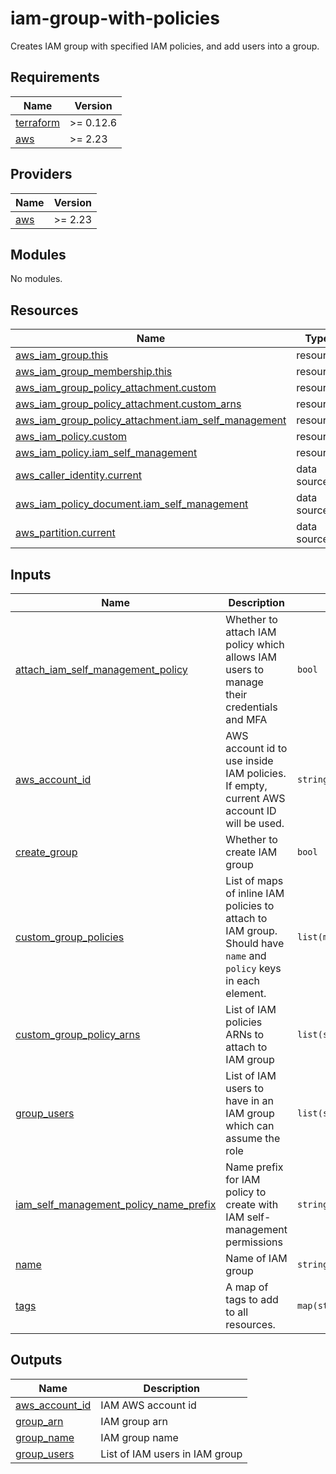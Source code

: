 # iam-group-with-policies

Creates IAM group with specified IAM policies, and add users into a group.

<!-- BEGINNING OF PRE-COMMIT-TERRAFORM DOCS HOOK -->
## Requirements

| Name | Version |
|------|---------|
| <a name="requirement_terraform"></a> [terraform](#requirement\_terraform) | >= 0.12.6 |
| <a name="requirement_aws"></a> [aws](#requirement\_aws) | >= 2.23 |

## Providers

| Name | Version |
|------|---------|
| <a name="provider_aws"></a> [aws](#provider\_aws) | >= 2.23 |

## Modules

No modules.

## Resources

| Name | Type |
|------|------|
| [aws_iam_group.this](https://registry.terraform.io/providers/hashicorp/aws/latest/docs/resources/iam_group) | resource |
| [aws_iam_group_membership.this](https://registry.terraform.io/providers/hashicorp/aws/latest/docs/resources/iam_group_membership) | resource |
| [aws_iam_group_policy_attachment.custom](https://registry.terraform.io/providers/hashicorp/aws/latest/docs/resources/iam_group_policy_attachment) | resource |
| [aws_iam_group_policy_attachment.custom_arns](https://registry.terraform.io/providers/hashicorp/aws/latest/docs/resources/iam_group_policy_attachment) | resource |
| [aws_iam_group_policy_attachment.iam_self_management](https://registry.terraform.io/providers/hashicorp/aws/latest/docs/resources/iam_group_policy_attachment) | resource |
| [aws_iam_policy.custom](https://registry.terraform.io/providers/hashicorp/aws/latest/docs/resources/iam_policy) | resource |
| [aws_iam_policy.iam_self_management](https://registry.terraform.io/providers/hashicorp/aws/latest/docs/resources/iam_policy) | resource |
| [aws_caller_identity.current](https://registry.terraform.io/providers/hashicorp/aws/latest/docs/data-sources/caller_identity) | data source |
| [aws_iam_policy_document.iam_self_management](https://registry.terraform.io/providers/hashicorp/aws/latest/docs/data-sources/iam_policy_document) | data source |
| [aws_partition.current](https://registry.terraform.io/providers/hashicorp/aws/latest/docs/data-sources/partition) | data source |

## Inputs

| Name | Description | Type | Default | Required |
|------|-------------|------|---------|:--------:|
| <a name="input_attach_iam_self_management_policy"></a> [attach\_iam\_self\_management\_policy](#input\_attach\_iam\_self\_management\_policy) | Whether to attach IAM policy which allows IAM users to manage their credentials and MFA | `bool` | `true` | no |
| <a name="input_aws_account_id"></a> [aws\_account\_id](#input\_aws\_account\_id) | AWS account id to use inside IAM policies. If empty, current AWS account ID will be used. | `string` | `""` | no |
| <a name="input_create_group"></a> [create\_group](#input\_create\_group) | Whether to create IAM group | `bool` | `true` | no |
| <a name="input_custom_group_policies"></a> [custom\_group\_policies](#input\_custom\_group\_policies) | List of maps of inline IAM policies to attach to IAM group. Should have `name` and `policy` keys in each element. | `list(map(string))` | `[]` | no |
| <a name="input_custom_group_policy_arns"></a> [custom\_group\_policy\_arns](#input\_custom\_group\_policy\_arns) | List of IAM policies ARNs to attach to IAM group | `list(string)` | `[]` | no |
| <a name="input_group_users"></a> [group\_users](#input\_group\_users) | List of IAM users to have in an IAM group which can assume the role | `list(string)` | `[]` | no |
| <a name="input_iam_self_management_policy_name_prefix"></a> [iam\_self\_management\_policy\_name\_prefix](#input\_iam\_self\_management\_policy\_name\_prefix) | Name prefix for IAM policy to create with IAM self-management permissions | `string` | `"IAMSelfManagement-"` | no |
| <a name="input_name"></a> [name](#input\_name) | Name of IAM group | `string` | `""` | no |
| <a name="input_tags"></a> [tags](#input\_tags) | A map of tags to add to all resources. | `map(string)` | `{}` | no |

## Outputs

| Name | Description |
|------|-------------|
| <a name="output_aws_account_id"></a> [aws\_account\_id](#output\_aws\_account\_id) | IAM AWS account id |
| <a name="output_group_arn"></a> [group\_arn](#output\_group\_arn) | IAM group arn |
| <a name="output_group_name"></a> [group\_name](#output\_group\_name) | IAM group name |
| <a name="output_group_users"></a> [group\_users](#output\_group\_users) | List of IAM users in IAM group |
<!-- END OF PRE-COMMIT-TERRAFORM DOCS HOOK -->

